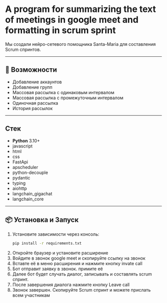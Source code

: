 # A program for summarizing the text of meetings in google meet and formatting in scrum sprint

Мы создали нейро-сетевого помощника Santa-Maria для составления Scrum спринтов.

---
## 🚀 Возможности

- Добавление аккаунтов
- Добавление групп
- Массовая рассылка с одинаковым интервалом
- Массовая рассылка с промежуточным интервалом
- Одиночная рассылка
- История рассылок
---
## Стек

- **Python** 3.10+
- javascript
- html
- css
- FastApi
- apscheduler
- python-decouple
- pydantic
- typing
- aiohttp
- langchain_gigachat
- langchain_core

---
## 📦 Установка и Запуск
1. Установите зависимости через консоль:
   ```bash
   pip install -r requirements.txt
   ```
2. Откройте браузер и установите расширение 
3. Войдите в звонок google meet и скопируйте ссылку на звонок
4. Вставте её в меню расширения и нажмите кнопку invate call
5. Бот отправит заявку в звонок. примите её
6. Далее бот будет случать диалог, записывать и составлять scrum спринт.
7. После завершения диалога нажмите кнопку Leave call
8. Звонок завершен. Скопируйте Scrum спринт и можете прислать всем участникам